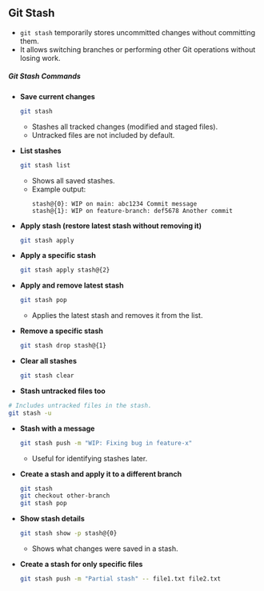 ## **Git Stash**

* `git stash` temporarily stores uncommitted changes without committing them.
* It allows switching branches or performing other Git operations without losing work.

##### **Git Stash Commands**

* **Save current changes**

  ```sh
  git stash
  ```

  * Stashes all tracked changes (modified and staged files).
  * Untracked files are not included by default.
* **List stashes**

  ```sh
  git stash list
  ```

  * Shows all saved stashes.
  * Example output:
    ```
    stash@{0}: WIP on main: abc1234 Commit message
    stash@{1}: WIP on feature-branch: def5678 Another commit
    ```
* **Apply stash (restore latest stash without removing it)**

  ```sh
  git stash apply
  ```
* **Apply a specific stash**

  ```sh
  git stash apply stash@{2}
  ```
* **Apply and remove latest stash**

  ```sh
  git stash pop
  ```

  * Applies the latest stash and removes it from the list.
* **Remove a specific stash**

  ```sh
  git stash drop stash@{1}
  ```
* **Clear all stashes**

  ```sh
  git stash clear
  ```
* **Stash untracked files too**

```sh
# Includes untracked files in the stash.
git stash -u
```

* **Stash with a message**

  ```sh
  git stash push -m "WIP: Fixing bug in feature-x"
  ```

  * Useful for identifying stashes later.
* **Create a stash and apply it to a different branch**

  ```sh
  git stash
  git checkout other-branch
  git stash pop
  ```
* **Show stash details**

  ```sh
  git stash show -p stash@{0}
  ```

  * Shows what changes were saved in a stash.
* **Create a stash for only specific files**

  ```sh
  git stash push -m "Partial stash" -- file1.txt file2.txt
  ```
